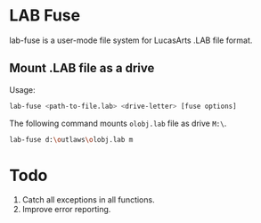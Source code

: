 # LAB Fuse

lab-fuse is a user-mode file system for LucasArts .LAB file format.

## Mount .LAB file as a drive

Usage:
```sh
lab-fuse <path-to-file.lab> <drive-letter> [fuse options]
```

The following command mounts `olobj.lab` file as drive `M:\`.

```sh
lab-fuse d:\outlaws\olobj.lab m
```

# Todo

1. Catch all exceptions in all functions.
2. Improve error reporting.